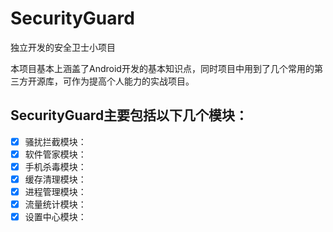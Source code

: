 # SecurityGuard
独立开发的安全卫士小项目

本项目基本上涵盖了Android开发的基本知识点，同时项目中用到了几个常用的第三方开源库，可作为提高个人能力的实战项目。

## SecurityGuard主要包括以下几个模块：

- [x]   骚扰拦截模块：
- [x]   软件管家模块：
- [x]   手机杀毒模块：
- [x]   缓存清理模块：
- [x]   进程管理模块：
- [x]   流量统计模块：
- [x]   设置中心模块：
